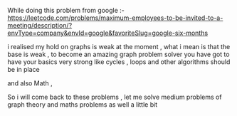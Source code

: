 While doing this problem from google :- 
https://leetcode.com/problems/maximum-employees-to-be-invited-to-a-meeting/description/?envType=company&envId=google&favoriteSlug=google-six-months

i realised my hold on graphs is weak at the moment , what i mean is that the base is weak , to become an amazing graph problem solver you have 
got to have your basics very strong 
like cycles , loops and other algorithms should be in place 


and also Math , 

So i will come back to these problems , let me solve medium problems of graph theory and maths problems as well a little bit 

